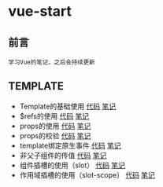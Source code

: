 # vue-start

## 前言
```
学习Vue的笔记，之后会持续更新
```


## TEMPLATE
- Template的基础使用
[代码](https://github.com/BnuzLeo/vue-start/blob/master/template/template_base/template_base.html)
[笔记](https://github.com/BnuzLeo/vue-start/blob/master/template/template_base/template_base.md)
- $refs的使用
[代码](https://github.com/BnuzLeo/vue-start/blob/master/template/template_base/tempalte_refs.html)
[笔记](https://github.com/BnuzLeo/vue-start/blob/master/template/template_base/template_base.md)
- props的使用
[代码](https://github.com/BnuzLeo/vue-start/blob/master/template/validation_and_props/props.html)
[笔记](https://github.com/BnuzLeo/vue-start/blob/master/template/validation_and_props/props.md)
- props的校验
[代码](https://github.com/BnuzLeo/vue-start/blob/master/template/validation_and_props/validation.html)
[笔记](https://github.com/BnuzLeo/vue-start/blob/master/template/validation_and_props/validation.md)
- template绑定原生事件
[代码](https://github.com/BnuzLeo/vue-start/blob/master/template/native_event/native_event.html)
[笔记](https://github.com/BnuzLeo/vue-start/blob/master/template/native_event/native_event.md)
- 非父子组件的传值
[代码](https://github.com/BnuzLeo/vue-start/blob/master/template/non_parent_child_components_data_transfer/bus.html)
[笔记](https://github.com/BnuzLeo/vue-start/blob/master/template/non_parent_child_components_data_transfer/bus.md)
- 组件插槽的使用（slot）
[代码](https://github.com/BnuzLeo/vue-start/blob/master/template/slot/slot.html)
[笔记](https://github.com/BnuzLeo/vue-start/blob/master/template/slot/slot.md)
- 作用域插槽的使用（slot-scope）
[代码](https://github.com/BnuzLeo/vue-start/blob/master/template/slot/slot.html)
[笔记](https://github.com/BnuzLeo/vue-start/blob/master/template/slot/slot.md)